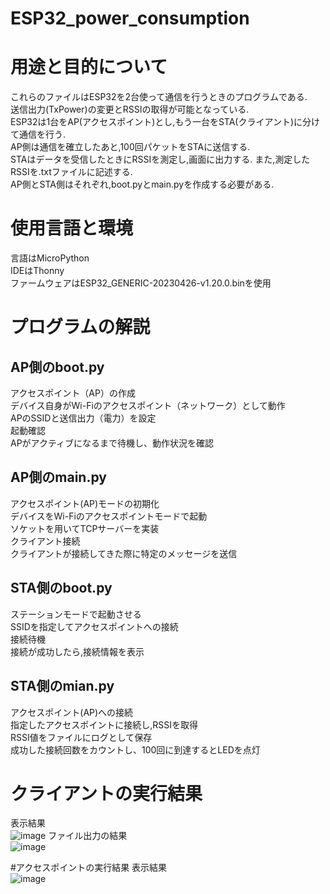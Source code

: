 # ESP32_power_consumption
# 用途と目的について
これらのファイルはESP32を2台使って通信を行うときのプログラムである.  
送信出力(TxPower)の変更とRSSIの取得が可能となっている.  
ESP32は1台をAP(アクセスポイント)とし,もう一台をSTA(クライアント)に分けて通信を行う.  
AP側は通信を確立したあと,100回パケットをSTAに送信する.  
STAはデータを受信したときにRSSIを測定し,画面に出力する. また,測定したRSSIを.txtファイルに記述する.  
AP側とSTA側はそれぞれ,boot.pyとmain.pyを作成する必要がある.  
# 使用言語と環境
言語はMicroPython  
IDEはThonny  
ファームウェアはESP32_GENERIC-20230426-v1.20.0.binを使用  
# プログラムの解説

## AP側のboot.py  
アクセスポイント（AP）の作成  
デバイス自身がWi-Fiのアクセスポイント（ネットワーク）として動作  
APのSSIDと送信出力（電力）を設定  
起動確認  
APがアクティブになるまで待機し、動作状況を確認  

## AP側のmain.py  
アクセスポイント(AP)モードの初期化  
デバイスをWi-Fiのアクセスポイントモードで起動  
ソケットを用いてTCPサーバーを実装  
クライアント接続  
クライアントが接続してきた際に特定のメッセージを送信  

## STA側のboot.py  
ステーションモードで起動させる  
SSIDを指定してアクセスポイントへの接続  
接続待機  
接続が成功したら,接続情報を表示  

## STA側のmian.py  
アクセスポイント(AP)への接続  
指定したアクセスポイントに接続し,RSSIを取得  
RSSI値をファイルにログとして保存  
成功した接続回数をカウントし、100回に到達するとLEDを点灯  

# クライアントの実行結果   
表示結果  
![image](https://github.com/user-attachments/assets/4689a7de-192e-4e24-9ffa-e209a5390f42) 
ファイル出力の結果  
![image](https://github.com/user-attachments/assets/60921c67-9dbd-4b29-8cb7-7f64883d8fec)

#アクセスポイントの実行結果
表示結果  
![image](https://github.com/user-attachments/assets/0337cdbd-a1d4-48d4-9bad-780a5cb95e13)






